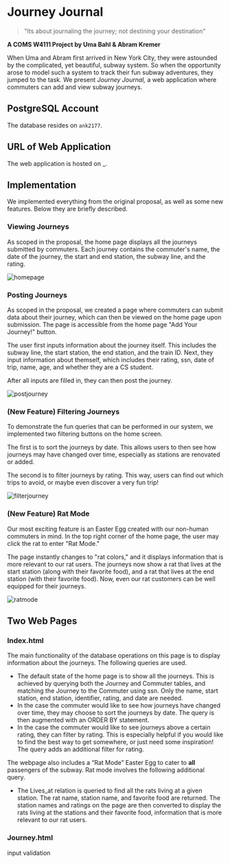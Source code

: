 # Journey Journal
> "Its about journaling the journey; not destining your destination"

**A COMS W4111 Project by Uma Bahl & Abram Kremer**

When Uma and Abram first arrived in New York City, they were astounded by the complicated, yet beautiful, subway system. So when the opportunity arose to model such a system to track their fun subway adventures, they jumped to the task. We present *Journey Journal,* a web application where commuters can add and view subway journeys.

## PostgreSQL Account
The database resides on `ank2177`.

## URL of Web Application
The web application is hosted on _.

## Implementation
We implemented everything from the original proposal, as well as some new features. Below they are briefly described.

### Viewing Journeys
As scoped in the proposal, the home page displays all the journeys submitted by commuters. Each journey contains the commuter's name, the date of the journey, the start and end station, the subway line, and the rating.

![homepage](../static/home_page.png)

### Posting Journeys
As scoped in the proposal, we created a page where commuters can submit data about their journey, which can then be viewed on the home page upon submission. The page is accessible from the home page "Add Your Journey!" button.

The user first inputs information about the journey itself. This includes the subway line, the start station, the end station, and the train ID. Next, they input information about themself, which includes their rating, ssn, date of trip, name, age, and whether they are a CS student.

After all inputs are filled in, they can then post the journey.

![postjourney](../static/post_journey.png)

### (New Feature) Filtering Journeys
To demonstrate the fun queries that can be performed in our system, we implemented two filtering buttons on the home screen.

The first is to sort the journeys by date. This allows users to then see how journeys may have changed over time, especially as stations are renovated or added.

The second is to filter journeys by rating. This way, users can find out which trips to avoid, or maybe even discover a very fun trip!

![filterjourney](../static/filter_journey.png)

### (New Feature) Rat Mode
Our most exciting feature is an Easter Egg created with our non-human commuters in mind. In the top right corner of the home page, the user may click the rat to enter "Rat Mode."

The page instantly changes to "rat colors," and it displays information that is more relevant to our rat users. The journeys now show a rat that lives at the start station (along with their favorite food), and a rat that lives at the end station (with their favorite food). Now, even our rat customers can be well equipped for their journeys. 

![ratmode](../static/rat_mode.png)

## Two Web Pages
### Index.html
The main functionality of the database operations on this page is to display information about the journeys. The following queries are used.
* The default state of the home page is to show all the journeys. This is achieved by querying both the Journey and Commuter tables, and matching the Journey to the Commuter using ssn. Only the name, start station, end station, identifier, rating, and date are needed.
* In the case the commuter would like to see how journeys have changed over time, they may choose to sort the journeys by date. The query is then augmented with an ORDER BY statement.
* In the case the commuter would like to see journeys above a certain rating, they can filter by rating. This is especially helpful if you would like to find the best way to get somewhere, or just need some inspiration! The query adds an additional filter for rating.

The webpage also includes a “Rat Mode” Easter Egg to cater to **all** passengers of the subway. Rat mode involves the following additional query.
* The Lives_at relation is queried to find all the rats living at a given station. The rat name, station name, and favorite food are returned. The station names and ratings on the page are then converted to display the rats living at the stations and their favorite food, information that is more relevant to our rat users.


### Journey.html

input validation

